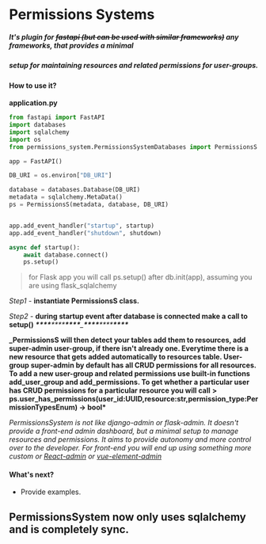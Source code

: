 # Permissions Systems

##### _It's plugin for ~~fastapi (but can be used with similar frameworks)~~ any frameworks, that provides a minimal_

##### _setup for maintaining resources and related permissions for user-groups._

#### How to use it?

**application.py**

```python
from fastapi import FastAPI
import databases
import sqlalchemy
import os
from permissions_system.PermissionsSystemDatabases import PermissionsS

app = FastAPI()

DB_URI = os.environ["DB_URI"]

database = databases.Database(DB_URI)
metadata = sqlalchemy.MetaData()
ps = PermissionsS(metadata, database, DB_URI)


app.add_event_handler("startup", startup)
app.add_event_handler("shutdown", shutdown)

async def startup():
    await database.connect()
    ps.setup()
```

> for Flask app you will call ps.setup() after db.init(app), assuming you are using flask_sqlalchemy

_Step1 -_ **instantiate PermissionsS class.**

_Step2 -_ **during startup event after database is connected make a call to setup()**
_********\*\*\*\*********\*\*\*\*********\*\*\*\*********\_********\*\*\*\*********\*\*\*\*********\*\*\*\*********_

**\_PermissionsS will then detect your tables add them to resources, add super-admin user-group, if there isn't already one. Everytime there is a new resource that gets added automatically to resources table. User-group super-admin by default has all CRUD permissions for all resources. To add a new user-group and related permissions use built-in functions add_user_group and add_permissions. To get whether a particular user has CRUD permissions for a particular resource you will call**
**> ps.user_has_permissions(user_id:UUID,resource:str,permission_type:PermissionTypesEnum) -> bool\***

_PermissionsSystem is not like django-admin or flask-admin. It doesn't provide a front-end admin dashboard, but a minimal setup to manage resources and permissions. It aims to provide autonomy and more control over to the developer. For front-end you will end up using something more custom or [React-admin](https://marmelab.com/react-admin/) or [vue-element-admin](https://github.com/PanJiaChen/vue-element-admin)_

#### What's next?

- Provide examples.

## PermissionsSystem now only uses sqlalchemy and is completely sync.
